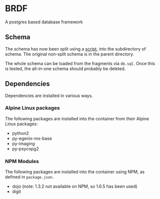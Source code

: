 # BRDF

A postgres based database framework

## Schema

The schema has now been split using a [script](scripts/split-postgres-schema),
into the subdirectory of schema.  The original non-split schema is in
the parent directory.

The whole schema can be loaded from the fragments via `db.sql`.
Once this is tested, the all-in-one schema should probably be deleted.

## Dependencies

Dependencies are installed in various ways.

### Alpine Linux packages

The following packages are installed into the container from their Alpine Linux packages:

+ python2
+ py-egenix-mx-base
+ py-imaging
+ py-psycopg2

### NPM Modules

The following packages are installed into the container using NPM, as defined in `package.json`.

+ dojo (note: 1.3.2 not available on NPM, so 1.6.5 has been used)
+ digit

